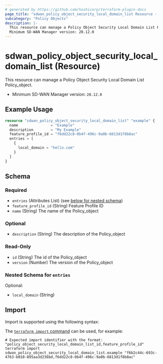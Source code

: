 ```yaml
---
# generated by https://github.com/hashicorp/terraform-plugin-docs
page_title: "sdwan_policy_object_security_local_domain_list Resource - terraform-provider-sdwan"
subcategory: "Policy Objects"
description: |-
  This resource can manage a Policy Object Security Local Domain List Policy_object.
  Minimum SD-WAN Manager version: 20.12.0
---
```


# sdwan_policy_object_security_local_domain_list (Resource)

This resource can manage a Policy Object Security Local Domain List Policy_object.
  - Minimum SD-WAN Manager version: `20.12.0`

## Example Usage

```terraform
resource "sdwan_policy_object_security_local_domain_list" "example" {
  name               = "Example"
  description        = "My Example"
  feature_profile_id = "f6dd22c8-0b4f-496c-9a0b-6813d1f8b8ac"
  entries = [
    {
      local_domain = "hello.com"
    }
  ]
}
```

<!-- schema generated by tfplugindocs -->
## Schema

### Required

- `entries` (Attributes List) (see [below for nested schema](#nestedatt--entries))
- `feature_profile_id` (String) Feature Profile ID
- `name` (String) The name of the Policy_object

### Optional

- `description` (String) The description of the Policy_object

### Read-Only

- `id` (String) The id of the Policy_object
- `version` (Number) The version of the Policy_object

<a id="nestedatt--entries"></a>
### Nested Schema for `entries`

Optional:

- `local_domain` (String)

## Import

Import is supported using the following syntax:

The [`terraform import` command](https://developer.hashicorp.com/terraform/cli/commands/import) can be used, for example:

```shell
# Expected import identifier with the format: "policy_object_security_local_domain_list_id,feature_profile_id"
terraform import sdwan_policy_object_security_local_domain_list.example "f6b2c44c-693c-4763-b010-895aa3d236bd,f6dd22c8-0b4f-496c-9a0b-6813d1f8b8ac"
```
